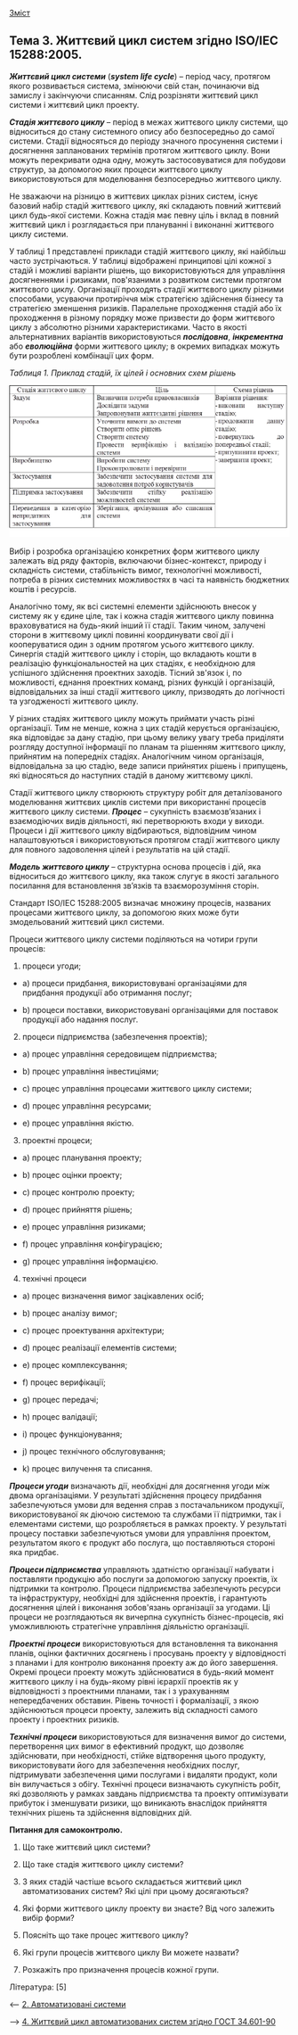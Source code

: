 [Зміст](README.md)

## Тема 3. Життєвий цикл систем згідно ISO/IEC 15288:2005.

***Життєвий цикл системи*** (***system life cycle***) – період часу, протягом якого розвивається система, змінюючи свій стан, починаючи від замислу і закінчуючи списанням. Слід розрізняти життєвий цикл системи і життєвий цикл проекту. 

***Стадія життєвого циклу*** – період в межах життєвого циклу системи, що відноситься до стану системного опису або безпосередньо до самої системи. Стадії відносяться до періоду значного просунення системи і досягнення запланованих термінів протягом життєвого циклу. Вони можуть перекривати одна одну, можуть застосовуватися для побудови структур, за допомогою яких процеси життєвого циклу використовуються для моделювання безпосередньо життєвого циклу.

Не зважаючи на різницю в життєвих циклах різних систем, існує базовий набір стадій життєвого циклу, які складають повний життєвий цикл будь-якої системи. Кожна стадія має певну ціль і вклад в повний життєвий цикл і розглядається при плануванні і виконанні життєвого циклу системи. 

У таблиці 1 представлені приклади стадій життєвого циклу, які найбільш часто зустрічаються. У таблиці відображені принципові цілі кожної з стадій і можливі варіанти рішень, що використовуються для управління досягненнями і ризиками, пов'язаними з розвитком системи протягом життєвого циклу. Організації проходять стадії життєвого циклу різними способами, усуваючи протиріччя між стратегією здійснення бізнесу та стратегією зменшення ризиків. Паралельне проходження стадій або їх проходження в різному порядку може призвести до форм життєвого циклу з абсолютно різними характеристиками. Часто в якості альтернативних варіантів використовуються ***послідовна***, ***інкрементна*** або ***еволюційна*** форми життєвого циклу; в окремих випадках можуть бути розроблені комбінації цих форм.

*Таблиця 1. Приклад стадій, їх цілей і основних схем рішень* 

 ![](media/t1.png)

Вибір і розробка організацією конкретних форм життєвого циклу залежать від ряду факторів, включаючи бізнес-контекст, природу і складність системи, стабільність вимог, технологічні можливості, потреба в різних системних можливостях в часі та наявність бюджетних коштів і ресурсів.

Аналогічно тому, як всі системні елементи здійснюють внесок у систему як у єдине ціле, так і кожна стадія життєвого циклу повинна враховуватися на будь-який інший її стадії. Таким чином, залучені сторони в життєвому циклі повинні координувати свої дії і кооперуватися один з одним протягом усього життєвого циклу. Синергія стадій життєвого циклу і сторін, що вкладають кошти в реалізацію функціональностей на цих стадіях, є необхідною для успішного здійснення проектних заходів. Тісний зв'язок і, по можливості, єднання проектних команд, різних функцій і організацій, відповідальних за інші стадії життєвого циклу, призводять до логічності та узгодженості життєвого циклу.

У різних стадіях життєвого циклу можуть приймати участь різні організації. Тим не менше, кожна з цих стадій керується організацією, яка відповідає за дану стадію, при цьому велику увагу треба приділяти розгляду доступної інформації по планам та рішенням життєвого циклу, прийнятим на попередніх стадіях. Аналогічним чином організація, відповідальна за цю стадію, веде записи прийнятих рішень і припущень, які відносяться до наступних стадій в даному життєвому циклі.  

Стадії життєвого циклу створюють структуру робіт для деталізованого моделювання життєвих циклів системи при використанні процесів життєвого циклу системи. ***Процес*** – сукупність взаємозв’язаних і взаємодіючих видів діяльності, які перетворюють входи у виходи. Процеси і дії життєвого циклу відбираються, відповідним чином налаштовуються і використовуються протягом стадії життєвого циклу для повного задоволення цілей і результатів на цій стадії. 

***Модель життєвого циклу*** – структурна основа процесів і дій, яка відноситься до життєвого циклу, яка також слугує в якості загального посилання для встановлення зв’язків та взаєморозуміння сторін. 

Стандарт ISO/IEC 15288:2005 визначає множину процесів, названих процесами життєвого циклу, за допомогою яких може бути змодельований життєвий цикл системи. 

Процеси життєвого циклу системи поділяються на чотири групи процесів:

1) процеси угоди;

- a)   процеси придбання, використовувані організаціями для придбання продукції або отримання послуг;

- b)  процеси поставки, використовувані організаціями для поставок продукції або надання послуг.

2) процеси підприємства (забезпечення проектів);

- a)   процес управління середовищем підприємства;

- b)  процес управління інвестиціями;

- c)   процес управління процесами життєвого циклу системи;

- d)  процес управління ресурсами;

- e)   процес управління якістю.

3) проектні процеси;

- a)   процес планування проекту;

- b)  процес оцінки проекту;

- c)   процес контролю проекту;

- d)  процес прийняття рішень;

- e)   процес управління ризиками;

- f)   процес управління конфігурацією;

- g)   процес управління інформацією.

4) технічні процеси

- a)   процес визначення вимог зацікавлених осіб;

- b)  процес аналізу вимог;

- c)   процес проектування архітектури;

- d)  процес реалізації елементів системи;

- e)   процес комплексування;

- f)   процес верифікації;

- g)   процес передачі;

- h)  процес валідації;

- i)    процес функціонування;

- j)    процес технічного обслуговування;

- k)  процес вилучення та списання.

***Процеси угоди*** визначають дії, необхідні для досягнення угоди між двома організаціями. У результаті здійснення процесу придбання забезпечуються умови для ведення справ з постачальником продукції, використовуваної як діючою системою та службами її підтримки, так і елементами системи, що розробляється в рамках проекту. У результаті процесу поставки забезпечуються умови для управління проектом, результатом якого є продукт або послуга, що поставляються стороні яка придбає.

***Процеси підприємства*** управляють здатністю організації набувати і поставляти продукцію або послуги за допомогою запуску проектів, їх підтримки та контролю. Процеси підприємства забезпечують ресурси та інфраструктуру, необхідні для здійснення проектів, і гарантують досягнення цілей і виконання зобов'язань організації за угодами. Ці процеси не розглядаються як вичерпна сукупність бізнес-процесів, які уможливлюють стратегічне управління діяльністю організації.

***Проектні процеси*** використовуються для встановлення та виконання планів, оцінки фактичних досягнень і просувань проекту у відповідності з планами і для контролю виконання проекту аж до його завершення. Окремі процеси проекту можуть здійснюватися в будь-який момент життєвого циклу і на будь-якому рівні ієрархії проектів як у відповідності з проектними планами, так і з урахуванням непередбачених обставин. Рівень точності і формалізації, з якою здійснюються процеси проекту, залежить від складності самого проекту і проектних ризиків. 

***Технічні процеси*** використовуються для визначення вимог до системи, перетворення цих вимог в ефективний продукт, що дозволяє здійснювати, при необхідності, стійке відтворення цього продукту, використовувати його для забезпечення необхідних послуг, підтримувати забезпечення цими послугами і видаляти продукт, коли він вилучається з обігу. Технічні процеси визначають сукупність робіт, які дозволяють у рамках завдань підприємства та проекту оптимізувати прибуток і зменшувати ризики, що виникають внаслідок прийняття технічних рішень та здійснення відповідних дій. 

**Питання для самоконтролю.**

1. Що таке життєвий цикл системи?

2. Що таке стадія життєвого циклу системи?

3. З яких стадій частіше всього складається життєвий цикл автоматизованих систем? Які цілі при цьому досягаються?

4. Які форми життєвого циклу проекту ви знаєте? Від чого залежить вибір форми?

5. Поясніть що таке процес життєвого циклу?

6. Які групи процесів життєвого циклу Ви можете назвати?

7. Розкажіть про призначення процесів кожної групи. 

Література: [5]

 <-- [2. Автоматизовані системи](lec2.md) 

--> [4. Життєвий цикл автоматизованих систем згідно ГОСТ 34.601-90](lec4.md)